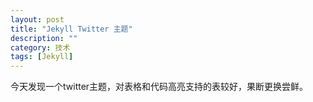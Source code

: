```yaml
---
layout: post
title: "Jekyll Twitter 主题"
description: ""
category: 技术
tags: [Jekyll]
---
```



今天发现一个twitter主题，对表格和代码高亮支持的表较好，果断更换尝鲜。